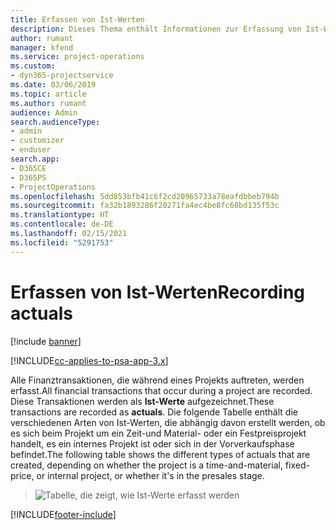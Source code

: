 ```yaml
---
title: Erfassen von Ist-Werten
description: Dieses Thema enthält Informationen zur Erfassung von Ist-Werten.
author: rumant
manager: kfend
ms.service: project-operations
ms.custom:
- dyn365-projectservice
ms.date: 03/06/2019
ms.topic: article
ms.author: rumant
audience: Admin
search.audienceType:
- admin
- customizer
- enduser
search.app:
- D365CE
- D365PS
- ProjectOperations
ms.openlocfilehash: 5dd853bfb41c6f2cd20965733a78eafdbbeb794b
ms.sourcegitcommit: fa32b1893286f20271fa4ec4be8fc68bd135f53c
ms.translationtype: HT
ms.contentlocale: de-DE
ms.lasthandoff: 02/15/2021
ms.locfileid: "5291753"
---
```

# <a name="recording-actuals"></a><span data-ttu-id="2bb27-103">Erfassen von Ist-Werten</span><span class="sxs-lookup"><span data-stu-id="2bb27-103">Recording actuals</span></span> 

[!include [banner](../includes/psa-now-project-operations.md)]

[!INCLUDE[cc-applies-to-psa-app-3.x](../includes/cc-applies-to-psa-app-3x.md)]

<span data-ttu-id="2bb27-104">Alle Finanztransaktionen, die während eines Projekts auftreten, werden erfasst.</span><span class="sxs-lookup"><span data-stu-id="2bb27-104">All financial transactions that occur during a project are recorded.</span></span> <span data-ttu-id="2bb27-105">Diese Transaktionen werden als **Ist-Werte** aufgezeichnet.</span><span class="sxs-lookup"><span data-stu-id="2bb27-105">These transactions are recorded as **actuals**.</span></span> <span data-ttu-id="2bb27-106">Die folgende Tabelle enthält die verschiedenen Arten von Ist-Werten, die abhängig davon erstellt werden, ob es sich beim Projekt um ein Zeit-und Material- oder ein Festpreisprojekt handelt, es ein internes Projekt ist oder sich in der Vorverkaufsphase befindet.</span><span class="sxs-lookup"><span data-stu-id="2bb27-106">The following table shows the different types of actuals that are created, depending on whether the project is a time-and-material, fixed-price, or internal project, or whether it's in the presales stage.</span></span>

> ![Tabelle, die zeigt, wie Ist-Werte erfasst werden](media/advanced-table2.png)


[!INCLUDE[footer-include](../includes/footer-banner.md)]